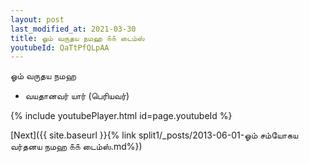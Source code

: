 ```yaml
---
layout: post
last_modified_at: 2021-03-30
title: ஓம் வருதய நமஹ ௧௧ டைம்ஸ்
youtubeId: QaTtPfQLpAA
---
```

 
 
 ஓம் வருதய நமஹ  
 
 -  வயதானவர் யார் (பெரியவர்) 
 
  
 
  
 
 
 
 
 
 


{% include youtubePlayer.html id=page.youtubeId %}
 
[Next]({{ site.baseurl }}{% link  split1/_posts/2013-06-01-ஓம் சம்யோகய வர்தனய நமஹ ௧௧ டைம்ஸ்.md%})
 
